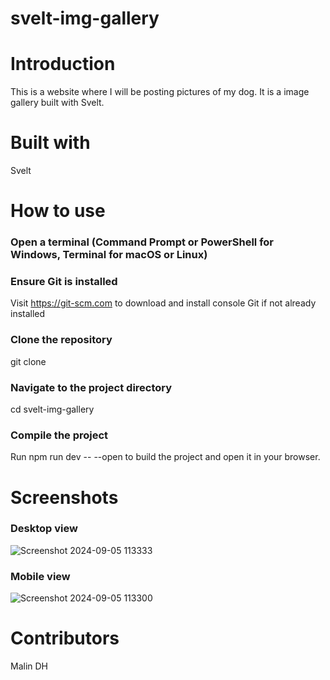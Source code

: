 # svelt-img-gallery

# Introduction
This is a website where I will be posting pictures of my dog. It is a image gallery built with Svelt.

# Built with
Svelt

# How to use
 ### Open a terminal (Command Prompt or PowerShell for Windows, Terminal for macOS or Linux)

### Ensure Git is installed
 Visit https://git-scm.com to download and install console Git if not already installed

### Clone the repository
git clone 

### Navigate to the project directory
cd svelt-img-gallery

### Compile the project
Run npm run dev -- --open to build the project and open it in your browser.

# Screenshots

### Desktop view
![Screenshot 2024-09-05 113333](https://github.com/user-attachments/assets/7d163cc6-e06c-49e3-8ebc-cb1e0895624e)

### Mobile view 
![Screenshot 2024-09-05 113300](https://github.com/user-attachments/assets/303583f4-dd04-4187-bc43-32768a8a62cf)

# Contributors
Malin DH 
